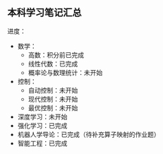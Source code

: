## 本科学习笔记汇总
进度：
- 数学：
  - 高数：积分前已完成
  - 线性代数：已完成
  - 概率论与数理统计：未开始
- 控制：
  - 自动控制：未开始
  - 现代控制：未开始
  - 最优控制：未开始
- 深度学习：未开始
- 强化学习：已完成
- 机器人学导论：已完成（待补充算子映射的作业题）
- 智能工程：已完成